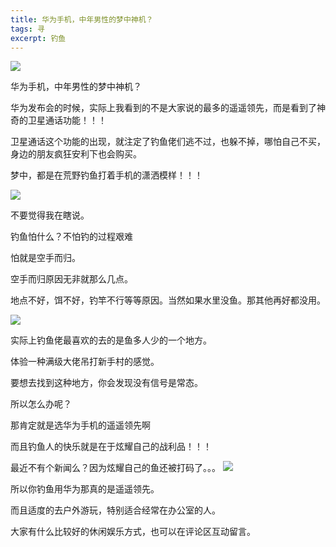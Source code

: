 ```yaml
---
title: 华为手机，中年男性的梦中神机？
tags: 寻
excerpt: 钓鱼
---
```


![](https://files.mdnice.com/user/26505/01a929b8-1f58-45c2-98a0-ea2008694c55.png)

华为手机，中年男性的梦中神机？

华为发布会的时候，实际上我看到的不是大家说的最多的遥遥领先，而是看到了神奇的卫星通话功能！！！

卫星通话这个功能的出现，就注定了钓鱼佬们逃不过，也躲不掉，哪怕自己不买，身边的朋友疯狂安利下也会购买。

梦中，都是在荒野钓鱼打着手机的潇洒模样！！！



![](https://files.mdnice.com/user/26505/1de7b86a-bbbc-4fde-aee1-134d48e2e5bd.png)


不要觉得我在瞎说。

钓鱼怕什么？不怕钓的过程艰难

怕就是空手而归。

空手而归原因无非就那么几点。

地点不好，饵不好，钓竿不行等等原因。当然如果水里没鱼。那其他再好都没用。

![](https://files.mdnice.com/user/26505/0f1d4ea3-4a21-421d-a9dd-8083a4d535bf.png)


实际上钓鱼佬最喜欢的去的是鱼多人少的一个地方。

体验一种满级大佬吊打新手村的感觉。


要想去找到这种地方，你会发现没有信号是常态。

所以怎么办呢？

那肯定就是选华为手机的遥遥领先啊

而且钓鱼人的快乐就是在于炫耀自己的战利品！！！

最近不有个新闻么？因为炫耀自己的鱼还被打码了。。。
![](https://files.mdnice.com/user/26505/44f88d34-80e8-41d6-a2c5-a67f73bd5e18.png)

所以你钓鱼用华为那真的是遥遥领先。

而且适度的去户外游玩，特别适合经常在办公室的人。

大家有什么比较好的休闲娱乐方式，也可以在评论区互动留言。




